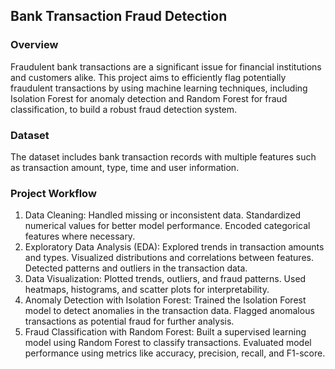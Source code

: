 ## Bank Transaction Fraud Detection

### Overview
Fraudulent bank transactions are a significant issue for financial institutions and customers alike. This project aims to efficiently flag potentially fraudulent transactions by using machine learning techniques, including Isolation Forest for anomaly detection and Random Forest for fraud classification, to build a robust fraud detection system.

### Dataset
The dataset includes bank transaction records with multiple features such as transaction amount, type, time and user information.

### Project Workflow
1. Data Cleaning: 
Handled missing or inconsistent data.
Standardized numerical values for better model performance.
Encoded categorical features where necessary.
3. Exploratory Data Analysis (EDA): 
Explored trends in transaction amounts and types.
Visualized distributions and correlations between features.
Detected patterns and outliers in the transaction data.
4. Data Visualization: 
Plotted trends, outliers, and fraud patterns.
Used heatmaps, histograms, and scatter plots for interpretability.
5. Anomaly Detection with Isolation Forest: 
Trained the Isolation Forest model to detect anomalies in the transaction data.
Flagged anomalous transactions as potential fraud for further analysis.
6. Fraud Classification with Random Forest: 
Built a supervised learning model using Random Forest to classify transactions.
Evaluated model performance using metrics like accuracy, precision, recall, and F1-score.
